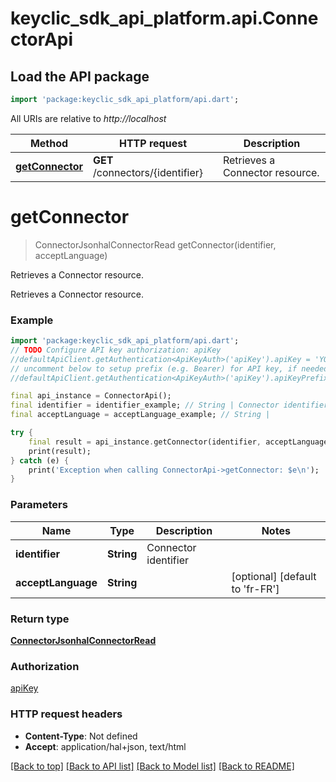 # keyclic_sdk_api_platform.api.ConnectorApi

## Load the API package
```dart
import 'package:keyclic_sdk_api_platform/api.dart';
```

All URIs are relative to *http://localhost*

Method | HTTP request | Description
------------- | ------------- | -------------
[**getConnector**](ConnectorApi.md#getconnector) | **GET** /connectors/{identifier} | Retrieves a Connector resource.


# **getConnector**
> ConnectorJsonhalConnectorRead getConnector(identifier, acceptLanguage)

Retrieves a Connector resource.

Retrieves a Connector resource.

### Example 
```dart
import 'package:keyclic_sdk_api_platform/api.dart';
// TODO Configure API key authorization: apiKey
//defaultApiClient.getAuthentication<ApiKeyAuth>('apiKey').apiKey = 'YOUR_API_KEY';
// uncomment below to setup prefix (e.g. Bearer) for API key, if needed
//defaultApiClient.getAuthentication<ApiKeyAuth>('apiKey').apiKeyPrefix = 'Bearer';

final api_instance = ConnectorApi();
final identifier = identifier_example; // String | Connector identifier
final acceptLanguage = acceptLanguage_example; // String | 

try { 
    final result = api_instance.getConnector(identifier, acceptLanguage);
    print(result);
} catch (e) {
    print('Exception when calling ConnectorApi->getConnector: $e\n');
}
```

### Parameters

Name | Type | Description  | Notes
------------- | ------------- | ------------- | -------------
 **identifier** | **String**| Connector identifier | 
 **acceptLanguage** | **String**|  | [optional] [default to 'fr-FR']

### Return type

[**ConnectorJsonhalConnectorRead**](ConnectorJsonhalConnectorRead.md)

### Authorization

[apiKey](../README.md#apiKey)

### HTTP request headers

 - **Content-Type**: Not defined
 - **Accept**: application/hal+json, text/html

[[Back to top]](#) [[Back to API list]](../README.md#documentation-for-api-endpoints) [[Back to Model list]](../README.md#documentation-for-models) [[Back to README]](../README.md)

